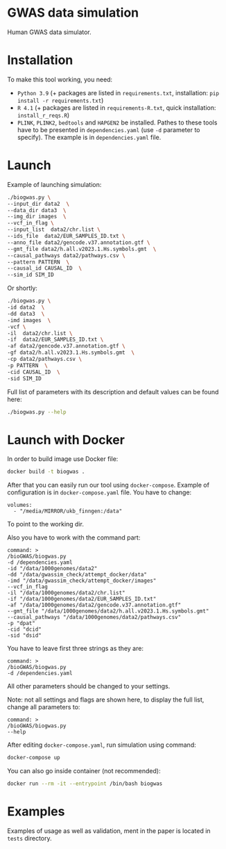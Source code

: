 # GWAS data simulation

Human GWAS data simulator.


# Installation

To make this tool working, you need:
* `Python 3.9` (+ packages are listed in `requirements.txt`, installation: `pip install -r requirements.txt`)
* `R 4.1` (+ packages are listed in `requirements-R.txt`, quick installation: `install_r_reqs.R`)
* `PLINK`, `PLINK2`, `bedtools` and `HAPGEN2` be installed. Pathes to these tools have to be presented in `dependencies.yaml` (use `-d` parameter to specify). The example is in `dependencies.yaml` file.

# Launch

Example of launching simulation:

```bash
./biogwas.py \
--input_dir data2  \
--data_dir data3  \
--img_dir images  \
--vcf_in_flag \
--input_list  data2/chr.list \
--ids_file  data2/EUR_SAMPLES_ID.txt \
--anno_file data2/gencode.v37.annotation.gtf \
--gmt_file data2/h.all.v2023.1.Hs.symbols.gmt  \
--causal_pathways data2/pathways.csv \
--pattern PATTERN  \
--causal_id CAUSAL_ID  \
--sim_id SIM_ID 
```

Or shortly:

```bash
./biogwas.py \
-id data2  \
-dd data3  \
-imd images  \
-vcf \
-il  data2/chr.list \
-if  data2/EUR_SAMPLES_ID.txt \
-af data2/gencode.v37.annotation.gtf \
-gf data2/h.all.v2023.1.Hs.symbols.gmt  \
-cp data2/pathways.csv \
-p PATTERN  \
-cid CAUSAL_ID  \
-sid SIM_ID 
```


Full list of parameters with its description and default values can be found here:

```bash
./biogwas.py --help
```

# Launch with Docker

In order to build image use Docker file:
```bash
docker build -t biogwas .
```


After that you can easily run our tool using `docker-compose`. Example of configuration is in `docker-compose.yaml` file. You have to change:

```
volumes:
  - "/media/MIRROR/ukb_finngen:/data" 
```

To point to the working dir.

Also you have to work with the command part:
```
command: >
/bioGWAS/biogwas.py
-d /dependencies.yaml
-id "/data/1000genomes/data2"
-dd "/data/gwassim_check/attempt_docker/data"
-imd "/data/gwassim_check/attempt_docker/images"
--vcf_in_flag
-il "/data/1000genomes/data2/chr.list"
-if "/data/1000genomes/data2/EUR_SAMPLES_ID.txt"
-af "/data/1000genomes/data2/gencode.v37.annotation.gtf"
--gmt_file "/data/1000genomes/data2/h.all.v2023.1.Hs.symbols.gmt"
--causal_pathways "/data/1000genomes/data2/pathways.csv"
-p "dpat"
-cid "dcid"
-sid "dsid"
```

You have to leave first three strings as they are:
```
command: >
/bioGWAS/biogwas.py
-d /dependencies.yaml
```

All other parameters should be changed to your settings. 

Note: not all settings and flags are shown here, to display the full list, change all parameters to: 
```
command: >
/bioGWAS/biogwas.py
--help
```

After editing `docker-compose.yaml`, run simulation using command: 
```bash
docker-compose up
```

You can also go inside container (not recommended):
```bash
docker run --rm -it --entrypoint /bin/bash biogwas
```


# Examples

Examples of usage as well as validation, ment in the paper is located in `tests` directory.




